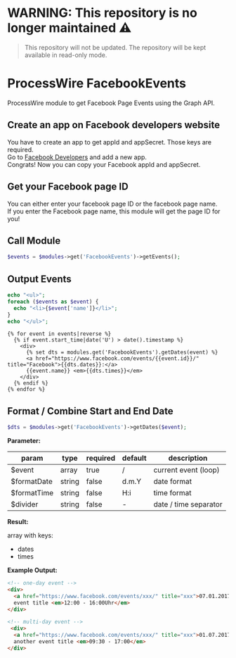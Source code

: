 # WARNING: This repository is no longer maintained :warning:

> This repository will not be updated. The repository will be kept available in read-only mode.

# ProcessWire FacebookEvents

ProcessWire module to get Facebook Page Events using the Graph API.

## Create an app on Facebook developers website

You have to create an app to get appId and appSecret. Those keys are required.  
Go to [Facebook Developers](https://developers.facebook.com/) and add a new app.  
Congrats! Now you can copy your Facebook appId and appSecret.

## Get your Facebook page ID 

You can either enter your facebook page ID or the facebook page name.  
If you enter the Facebook page name, this module will get the page ID for you!

## Call Module

```php
$events = $modules->get('FacebookEvents')->getEvents();
```

## Output Events

```php
echo "<ul>";
foreach ($events as $event) {
  echo "<li>{$event['name']}</li>";
}
echo "</ul>";
```

```twig
{% for event in events|reverse %}
  {% if event.start_time|date('U') > date().timestamp %}
    <div>
      {% set dts = modules.get('FacebookEvents').getDates(event) %}
      <a href="https://www.facebook.com/events/{{event.id}}/" title="Facebook">{{dts.dates}}:</a>
      {{event.name}} <em>{{dts.times}}</em>
    </div>
  {% endif %}
{% endfor %}
```

## Format / Combine Start and End Date

```php
$dts = $modules->get('FacebookEvents')->getDates($event);
```

**Parameter:**

| param       | type   | required | default | description           |
|-------------|--------|----------|---------|-----------------------|
| $event      | array  | true     | /       | current event (loop)  |
| $formatDate | string | false    | d.m.Y   | date format           |
| $formatTime | string | false    | H:i     | time format           |
| $divider    | string | false    | -       | date / time separator |

**Result:**

array with keys:

- dates
- times

**Example Output:**

```html
<!-- one-day event -->
<div>
  <a href="https://www.facebook.com/events/xxx/" title="xxx">07.01.2017:</a>
  event title <em>12:00 - 16:00Uhr</em>
</div>

<!-- multi-day event -->
 <div>
  <a href="https://www.facebook.com/events/xxx/" title="xxx">01.07.2017 - 02.07.2017:</a>
  another event title <em>09:30 - 17:00</em>
</div>
```
